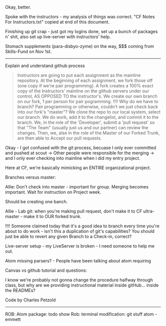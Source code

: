 Okay, better.

Spoke with the instructors - my analysis of things was correct. "CF Notes For Instructors.txt" copied at end of this document.

Finishing up git crap - just got my logins done, set up a bunch of packages n' shit, also set up live-server with instructors' help.

Stomach supplements (para-disbyo-zyme) on the way, $$$ coming from Skills-Fund on Nov 1st.

----------------------------------------

Explain and understand github process

> Instructors are going to put each assignment as the mainline repository.
> At the beginning of each assignment, we fork those off (one copy if we're pair programming).
> A fork creates a 100% exact copy of the Instructors' mainline on the github servers under our control, AS OPPOSED TO the instructor's.
> We create our own branch on our fork, 1 per person for pair pogramming.
!!!! Why do we have to branch? Pair programming or otherwise, couldn't we just check back into our fork's "master"?
> We clone the repo to our local system, select our branch.
> We do work, add it to the changelist, and commit it to the branch.
> We, in the role of the 'Developer', submit a 'pull request' so that "The Team" (usually just us and our partner) can review the changes.
Then, we, alse in the role of the Master of our Forked Trunk, are then able to Accept our pull requests.

Okay - I got confused with the git process, becuase I only ever committed and pushed at scout -> Other people were responsible for the merging -> and I only ever checking into mainline when i did my entry project.

Here at CF, we're basically mimicking an ENTIRE organizational project.


Branches versus master:

Allie: Don't check into master - important for group. Merging becomes important. Wait for instruction on Project week.

Should be creating one banch.

Allie - Lab git: when you're making pull request, don't make it to CF ultra-master - make it to OUR forked trunk.



!!!! Someone claimed today that it's a good idea to branch every time you're about to do work - isn't this a duplication of git's capabilities? You should just be able to revert any given Branch to a Check-in, correct?




Live-server setup - my LiveServer is broken - I need someone to help me out.



Atom missing parsers? - People have been talking about atom requiring



Canvas vs github tutorial and questions:

I know we're probably not gonna change the procedure halfway through class, but why are we providing instructional material inside gitHub... inside the READMEs?



Code by Charles Petzold


---------


ROB: Atom package: todo show
Rob: terminal modification: git stuff
atom - emmett
